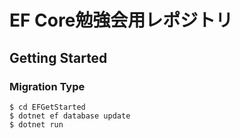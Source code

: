 # EF Core勉強会用レポジトリ

## Getting Started

### Migration Type

```
$ cd EFGetStarted
$ dotnet ef database update
$ dotnet run
```